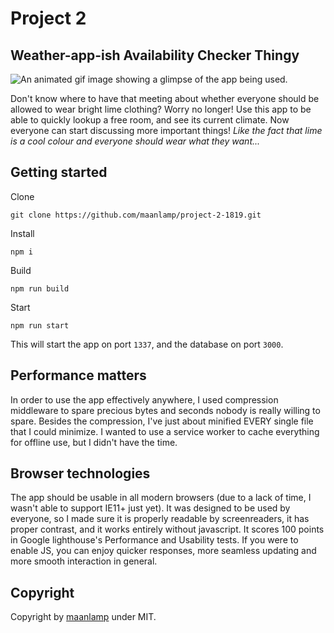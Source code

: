 # Project 2
## Weather-app-ish Availability Checker Thingy
![An animated gif image showing a glimpse of the app being used.](assets/demo.gif)

Don't know where to have that meeting about whether everyone should be allowed to wear bright lime clothing? Worry no longer! Use this app to be able to quickly lookup a free room, and see its current climate. Now everyone can start discussing more important things! _Like the fact that lime is a cool colour and everyone should wear what they want..._

## Getting started
Clone
```shell
git clone https://github.com/maanlamp/project-2-1819.git
```

Install
```shell
npm i
```

Build
```shell
npm run build
```

Start
```shell
npm run start
```

This will start the app on port `1337`, and the database on port `3000`.

## Performance matters
In order to use the app effectively anywhere, I used compression middleware to spare precious bytes and seconds nobody is really willing to spare. Besides the compression, I've just about minified EVERY single file that I could minimize. I wanted to use a service worker to cache everything for offline use, but I didn't have the time.

## Browser technologies
The app should be usable in all modern browsers (due to a lack of time, I wasn't able to support IE11+ just yet). It was designed to be used by everyone, so I made sure it is properly readable by screenreaders, it has proper contrast, and it works entirely without javascript. It scores 100 points in Google lighthouse's Performance and Usability tests. If you were to enable JS, you can enjoy quicker responses, more seamless updating and more smooth interaction in general.

## Copyright
Copyright by [maanlamp](https://github.com/maanlamp) under MIT.